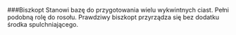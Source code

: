 ###Biszkopt
Stanowi bazę do przygotowania wielu wykwintnych ciast. Pełni podobną rolę do rosołu. Prawdziwy biszkopt przyrządza się bez dodatku środka spulchniającego. 
